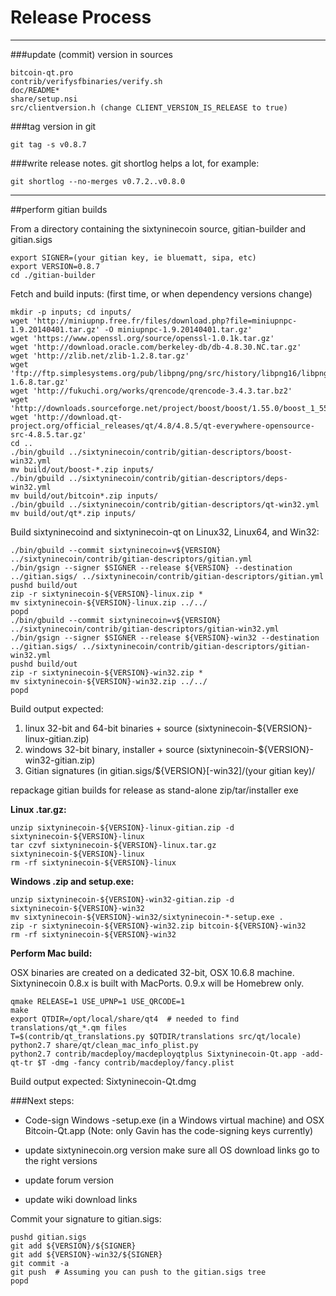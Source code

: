 Release Process
====================

* * *

###update (commit) version in sources


	bitcoin-qt.pro
	contrib/verifysfbinaries/verify.sh
	doc/README*
	share/setup.nsi
	src/clientversion.h (change CLIENT_VERSION_IS_RELEASE to true)

###tag version in git

	git tag -s v0.8.7

###write release notes. git shortlog helps a lot, for example:

	git shortlog --no-merges v0.7.2..v0.8.0

* * *

##perform gitian builds

 From a directory containing the sixtyninecoin source, gitian-builder and gitian.sigs
  
	export SIGNER=(your gitian key, ie bluematt, sipa, etc)
	export VERSION=0.8.7
	cd ./gitian-builder

 Fetch and build inputs: (first time, or when dependency versions change)

	mkdir -p inputs; cd inputs/
	wget 'http://miniupnp.free.fr/files/download.php?file=miniupnpc-1.9.20140401.tar.gz' -O miniupnpc-1.9.20140401.tar.gz'
	wget 'https://www.openssl.org/source/openssl-1.0.1k.tar.gz'
	wget 'http://download.oracle.com/berkeley-db/db-4.8.30.NC.tar.gz'
	wget 'http://zlib.net/zlib-1.2.8.tar.gz'
	wget 'ftp://ftp.simplesystems.org/pub/libpng/png/src/history/libpng16/libpng-1.6.8.tar.gz'
	wget 'http://fukuchi.org/works/qrencode/qrencode-3.4.3.tar.bz2'
	wget 'http://downloads.sourceforge.net/project/boost/boost/1.55.0/boost_1_55_0.tar.bz2'
	wget 'http://download.qt-project.org/official_releases/qt/4.8/4.8.5/qt-everywhere-opensource-src-4.8.5.tar.gz'
	cd ..
	./bin/gbuild ../sixtyninecoin/contrib/gitian-descriptors/boost-win32.yml
	mv build/out/boost-*.zip inputs/
	./bin/gbuild ../sixtyninecoin/contrib/gitian-descriptors/deps-win32.yml
	mv build/out/bitcoin*.zip inputs/
	./bin/gbuild ../sixtyninecoin/contrib/gitian-descriptors/qt-win32.yml
	mv build/out/qt*.zip inputs/

 Build sixtyninecoind and sixtyninecoin-qt on Linux32, Linux64, and Win32:
  
	./bin/gbuild --commit sixtyninecoin=v${VERSION} ../sixtyninecoin/contrib/gitian-descriptors/gitian.yml
	./bin/gsign --signer $SIGNER --release ${VERSION} --destination ../gitian.sigs/ ../sixtyninecoin/contrib/gitian-descriptors/gitian.yml
	pushd build/out
	zip -r sixtyninecoin-${VERSION}-linux.zip *
	mv sixtyninecoin-${VERSION}-linux.zip ../../
	popd
	./bin/gbuild --commit sixtyninecoin=v${VERSION} ../sixtyninecoin/contrib/gitian-descriptors/gitian-win32.yml
	./bin/gsign --signer $SIGNER --release ${VERSION}-win32 --destination ../gitian.sigs/ ../sixtyninecoin/contrib/gitian-descriptors/gitian-win32.yml
	pushd build/out
	zip -r sixtyninecoin-${VERSION}-win32.zip *
	mv sixtyninecoin-${VERSION}-win32.zip ../../
	popd

  Build output expected:

  1. linux 32-bit and 64-bit binaries + source (sixtyninecoin-${VERSION}-linux-gitian.zip)
  2. windows 32-bit binary, installer + source (sixtyninecoin-${VERSION}-win32-gitian.zip)
  3. Gitian signatures (in gitian.sigs/${VERSION}[-win32]/(your gitian key)/

repackage gitian builds for release as stand-alone zip/tar/installer exe

**Linux .tar.gz:**

	unzip sixtyninecoin-${VERSION}-linux-gitian.zip -d sixtyninecoin-${VERSION}-linux
	tar czvf sixtyninecoin-${VERSION}-linux.tar.gz sixtyninecoin-${VERSION}-linux
	rm -rf sixtyninecoin-${VERSION}-linux

**Windows .zip and setup.exe:**

	unzip sixtyninecoin-${VERSION}-win32-gitian.zip -d sixtyninecoin-${VERSION}-win32
	mv sixtyninecoin-${VERSION}-win32/sixtyninecoin-*-setup.exe .
	zip -r sixtyninecoin-${VERSION}-win32.zip bitcoin-${VERSION}-win32
	rm -rf sixtyninecoin-${VERSION}-win32

**Perform Mac build:**

  OSX binaries are created on a dedicated 32-bit, OSX 10.6.8 machine.
  Sixtyninecoin 0.8.x is built with MacPorts.  0.9.x will be Homebrew only.

	qmake RELEASE=1 USE_UPNP=1 USE_QRCODE=1
	make
	export QTDIR=/opt/local/share/qt4  # needed to find translations/qt_*.qm files
	T=$(contrib/qt_translations.py $QTDIR/translations src/qt/locale)
	python2.7 share/qt/clean_mac_info_plist.py
	python2.7 contrib/macdeploy/macdeployqtplus Sixtyninecoin-Qt.app -add-qt-tr $T -dmg -fancy contrib/macdeploy/fancy.plist

 Build output expected: Sixtyninecoin-Qt.dmg

###Next steps:

* Code-sign Windows -setup.exe (in a Windows virtual machine) and
  OSX Bitcoin-Qt.app (Note: only Gavin has the code-signing keys currently)

* update sixtyninecoin.org version
  make sure all OS download links go to the right versions

* update forum version

* update wiki download links

Commit your signature to gitian.sigs:

	pushd gitian.sigs
	git add ${VERSION}/${SIGNER}
	git add ${VERSION}-win32/${SIGNER}
	git commit -a
	git push  # Assuming you can push to the gitian.sigs tree
	popd

